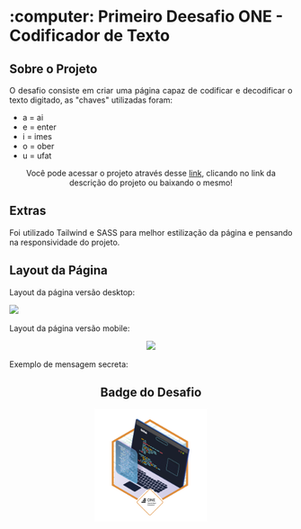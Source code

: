 <h1> :computer: Primeiro Deesafio ONE - Codificador de Texto </h1>
<h2> Sobre o Projeto</h2>
<p align="justify">O desafio consiste em criar uma página capaz de codificar e decodificar o texto digitado, as "chaves" utilizadas foram:</p>
<ul>
  <li>a = ai </li>
  <li>e = enter</li>
  <li>i = imes</li>
  <li>o = ober</li>
  <li>u = ufat</li>
</ul>

<p align="center">Você pode acessar o projeto através desse <a href="#">link</a>, clicando no link da descrição do projeto ou baixando o mesmo!</p>

<h2>Extras</h2>
<p align="justify">Foi utilizado Tailwind e SASS para melhor estilização da página e pensando na responsividade do projeto.</p>

<h2>Layout da Página</h2>
<p align="justify">Layout da página versão desktop:</p>
<img src="https://64.media.tumblr.com/ecfd871964dd493793693c1c9fc916ef/3968025b9273c277-b0/s2048x3072/7b891742d81fa14d03b65cf49cd66be9c1e30a94.pnj">
<p align="justify">Layout da página versão mobile:</p>
<p align="center"><img src="https://64.media.tumblr.com/3ccdd82a0ee99262dcffb1db8ff234cf/3968025b9273c277-b3/s640x960/56601d85b4a554bc25b6d928cd3bd03a4bb42aff.pnj"></p>
<p>Exemplo de mensagem secreta:</p>

<h2 align="center">Badge do Desafio</h2>
<p align="center"><img src="https://github.com/cardosomath/decodificador-One/raw/main/img/badge.png" width="200" height="200"></p>

